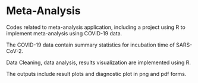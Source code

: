 # Meta-Analysis

Codes related to meta-analysis application, including a project using R to implement meta-analysis using COVID-19 data.

The COVID-19 data contain summary statistics for incubation time of SARS-CoV-2.

Data Cleaning, data analysis, results visualization are implemented using R.

The outputs include result plots and diagnostic plot in png and pdf forms.